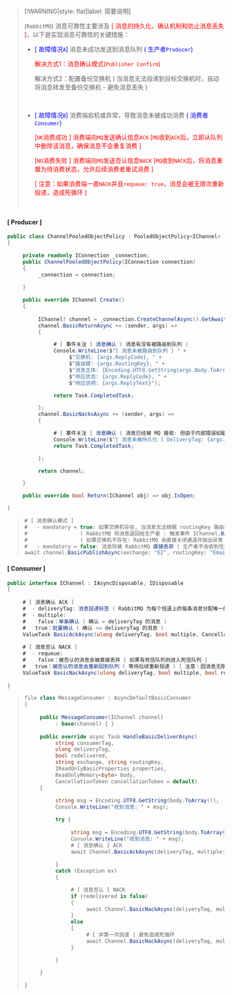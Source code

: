 <br/>

>[!WARNING|style: flat|label: 简要说明]
>
>(`RabbitMQ`) 消息可靠性主要涉及 <span style='color:red'>[ 消息的持久化、确认机制和防止消息丢失 ]</span>，以下是实现消息可靠性的关键措施：
>
>- <span style='color:Blue'>[ 故障情况`A`]</span> 消息未成功发送到消息队列 <span style='color:Blue'>( 生产者`Producer`)</span>
>
>   <span style='color:red'>解决方式1：消息确认模式(`Publisher Confirm`)</span>
>
>   解决方式2：配置备份交换机 ( 当消息无法投递到目标交换机时，自动将消息转发至备份交换机 - 避免消息丢失 )
>
>
> <br/>
>
>- <span style='color:Blue'>[ 故障情况`B`]</span> 消费端宕机或异常，导致消息未被成功消费 <span style='color:Blue'>( 消费者`Consumer`)</span>
>
>   <span style='color:red'>[`OK`消费成功 ] 消费端向`MQ`发送确认信息`ACK`</span> <span style='color:red'>[`MQ`收到`ACK`后，立即从队列中删除该消息，确保消息不会重复消费 ]</span>
>
>   <span style='color:red'>[`NO`消费失败 ] 消费端向`MQ`发送否认信息`NACK`</span> <span style='color:red'>[`MQ`收到`NACK`后，将消息重置为待消费状态，允许后续消费者重试消费 ]</span>
>
>   <span style='color:red'>[ 注意：如果消费端一直`NACK`并且`requeue: true`，消息会被无限次重新投递，造成死循环 ]</span>
>
>
><br/>

<!-- tabs:start -->

#### **[ Producer ]**

```csharp
public class ChannelPooledObjectPolicy : PooledObjectPolicy<IChannel>
{

     private readonly IConnection _connection;
     public ChannelPooledObjectPolicy(IConnection connection)
     {
          _connection = connection;
          
     }

     public override IChannel Create()
     {
          
          IChannel? channel = _connection.CreateChannelAsync().GetAwaiter().GetResult();
          channel.BasicReturnAsync += (sender, args) =>
          {

               # [ 事件关注 ] 消息确认 ( 消息有没有被路由到队列 )
               Console.WriteLine($"[ 消息未被路由到队列 ] " +
                    $"交换机: {args.ReplyCode}, " +
                    $"路由键: {args.RoutingKey}, " +
                    $"消息主体: {Encoding.UTF8.GetString(args.Body.ToArray())}, " +
                    $"响应状态: {args.ReplyCode}, " +
                    $"响应说明: {args.ReplyText}");

               return Task.CompletedTask;

          };
          channel.BasicNacksAsync += (sender, args) =>
          {

               # [ 事件关注 ] 消息确认 ( 消息已经被 MQ 接收: 但由于内部错误如磁盘写入失败、MQ 异常等 - 消息未被持久化 )
               Console.WriteLine($"[ 消息未被持久化 ] DeliveryTag: {args.DeliveryTag}, Multiple: {args.Multiple}, 时间: {DateTime.Now:O}");
               return Task.CompletedTask;

          };

          return channel;

     }

     public override bool Return(IChannel obj) => obj.IsOpen;

}


```

>```csharp
># [ 消息确认模式 ]
>#   - mandatory = true: 如果交换机存在, 当消息无法根据 routingKey 路由到任何队列时 
>#                 ( RabbitMQ 将消息退回给生产者 : 触发事件 IChannel.BasicReturnAsync, 事件未订阅则抛出异常 )
>#                 ( 如果交换机不存在: RabbitMQ 会直接关闭通道并抛出异常 - 不会触发 IChannel.BasicReturnAsync 事件 )
>#   - mandatory = false: 消息将被 RabbitMQ 直接丢弃 ( 生产者不会收到任何通知 )
>await channel.BasicPublishAsync(exchange: "E2", routingKey: "Email1", mandatory: true, basicProperties: properties, body: body);
>
>```
>
>
>
>



#### **[ Consumer ]**

```csharp
public interface IChannel : IAsyncDisposable, IDisposable
{
    
     # [ 消息确认 ACK ]
     #  - deliveryTag: 消息投递标签 ( RabbitMQ 为每个信道上的每条消息分配唯一的递增编号 - 用于标识要确认的消息 )
     #  - multiple: 
     #    false：单条确认 ( 确认 = deliveryTag 的消息 )
     #	 true：批量确认 ( 确认 <= deliveryTag 的消息 )
     ValueTask BasicAckAsync(ulong deliveryTag, bool multiple, CancellationToken cancellationToken = default);
         
     # [ 消息否认 NACK ]
     #  - requeue: 
     #    false：被否认的消息会被直接丢弃 [ 如果有死信队列则进入死信队列 ]
     #	 true：被否认的消息会重新回到队列 ( 等待后续重新投递 ) [ 注意：因消息无限否认将造成死循环 ]
     ValueTask BasicNackAsync(ulong deliveryTag, bool multiple, bool requeue, CancellationToken cancellationToken = default);
     
}


```

>```csharp
>file class MessageConsumer : AsyncDefaultBasicConsumer
>{
>     
>      public MessageConsumer(IChannel channel)
>           : base(channel) { }
>      
>      public override async Task HandleBasicDeliverAsync(
>           string consumerTag,
>           ulong deliveryTag,
>           bool redelivered,
>           string exchange, string routingKey,
>           IReadOnlyBasicProperties properties,
>           ReadOnlyMemory<byte> body,
>           CancellationToken cancellationToken = default)
>      {
>         
>           string msg = Encoding.UTF8.GetString(body.ToArray());
>           Console.WriteLine("收到消息: " + msg);
>
>           try {
>               
>                string msg = Encoding.UTF8.GetString(body.ToArray());
>                Console.WriteLine("收到消息: " + msg);
>                # [ 消息确认 ] ACK 
>                await Channel.BasicAckAsync(deliveryTag, multiple: false, cancellationToken);
>               
>           }
>           catch (Exception ex)
>           {
>
>                # [ 消息否认 ] NACK 
>                if (redelivered is false)
>                {
>                     await Channel.BasicNackAsync(deliveryTag, multiple: false, requeue: true, cancellationToken);
>                }
>                else
>                {
>                     # [ 非第一次投递 ] 避免造成死循环
>                     await Channel.BasicNackAsync(deliveryTag, multiple: false, requeue: false, cancellationToken);
>                }
>
>           }
>         
>      }
>
>}
>
>```
>
>
>
>



<!-- tabs:end -->
